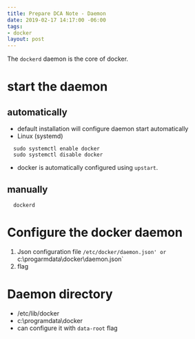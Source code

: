 ```yaml
---
title: Prepare DCA Note - Daemon
date: 2019-02-17 14:17:00 -06:00
tags:
- docker
layout: post
---
```


The `dockerd` daemon is the core of docker. 
<!--more-->

# start the daemon

## automatically
 * default installation will configure daemon start automatically
 * Linux (systemd) 

~~~
  sudo systemctl enable docker
  sudo systemctl disable docker
~~~

 * docker is automatically configured using `upstart`.

 ## manually

~~~
  dockerd
~~~

# Configure the docker daemon

1. Json configuration file 
   `/etc/docker/daemon.json' or
   `c:\progarmdata\docker\daemon.json`
2. flag
   
# Daemon directory

 * /etc/lib/docker
 * c:\programdata\docker
 * can configure it with `data-root` flag